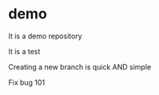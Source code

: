 # demo
It is a demo repository

It is a test

Creating a new branch is quick AND simple

Fix bug 101
